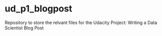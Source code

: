 # ud_p1_blogpost
Repository to store the relvant files for the Udacity Project: Writing a Data Scientist Blog Post

